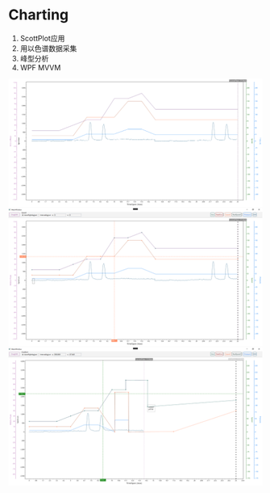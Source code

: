 # Charting
1. ScottPlot应用
2. 用以色谱数据采集
3. 峰型分析
4. WPF MVVM

![](Charting01.png) ![](Charting02.png) ![](Charting03.png)
